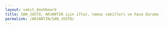 ```yaml
---
layout: vakit_dashboard
title: SAN_JUSTO, ARJANTIN için iftar, namaz vakitleri ve hava durumu - ilçe/eyalet seç
permalink: /ARJANTIN/SAN_JUSTO/
---
```


<script type="text/javascript">
  var GLOBAL_COUNTRY = 'ARJANTIN';
  var GLOBAL_CITY = 'SAN_JUSTO';
  var GLOBAL_STATE = '';
  var lat = 72;
  var lon = 21;
</script>
